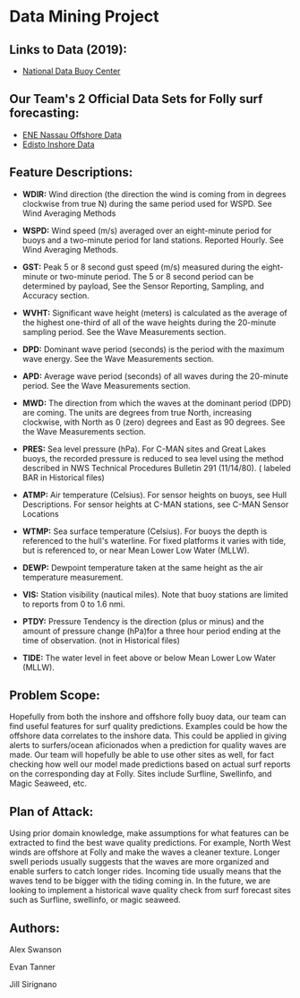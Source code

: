 # Data Mining Project

## Links to Data (2019):
* [National Data Buoy Center](https://www.ndbc.noaa.gov)

## Our Team's 2 Official Data Sets for Folly surf forecasting:
* [ENE Nassau Offshore Data](https://www.ndbc.noaa.gov/station_history.php?station=41047)
* [Edisto Inshore Data](https://www.ndbc.noaa.gov/station_history.php?station=41004)

## Feature Descriptions:
* **WDIR:** Wind direction (the direction the wind is coming from in degrees clockwise from true N) during the same period used for WSPD. See Wind Averaging Methods

* **WSPD:** Wind speed (m/s) averaged over an eight-minute period for buoys and a two-minute period for land stations. Reported Hourly. See Wind Averaging Methods.

* **GST:** Peak 5 or 8 second gust speed (m/s) measured during the eight-minute or two-minute period. The 5 or 8 second period can be determined by payload, See the Sensor Reporting, Sampling, and Accuracy section.

* **WVHT:** Significant wave height (meters) is calculated as the average of the highest one-third of all of the wave heights during the 20-minute sampling period. See the Wave Measurements section.

* **DPD:** Dominant wave period (seconds) is the period with the maximum wave energy. See the Wave Measurements section.

* **APD:** Average wave period (seconds) of all waves during the 20-minute period. See the Wave Measurements section.

* **MWD:** The direction from which the waves at the dominant period (DPD) are coming. The units are degrees from true North, increasing clockwise, with North as 0 (zero) degrees and East as 90 degrees. See the Wave Measurements section.

* **PRES:** Sea level pressure (hPa). For C-MAN sites and Great Lakes buoys, the recorded pressure is reduced to sea level using the method described in NWS Technical Procedures Bulletin 291 (11/14/80). ( labeled BAR in Historical files)

* **ATMP:** Air temperature (Celsius). For sensor heights on buoys, see Hull Descriptions. For sensor heights at C-MAN stations, see C-MAN Sensor Locations

* **WTMP:** Sea surface temperature (Celsius). For buoys the depth is referenced to the hull's waterline. For fixed platforms it varies with tide, but is referenced to, or near Mean Lower Low Water (MLLW).

* **DEWP:** Dewpoint temperature taken at the same height as the air temperature measurement.

* **VIS:** Station visibility (nautical miles). Note that buoy stations are limited to reports from 0 to 1.6 nmi.

* **PTDY:** Pressure Tendency is the direction (plus or minus) and the amount of pressure change (hPa)for a three hour period ending at the time of observation. (not in Historical files)

* **TIDE:** The water level in feet above or below Mean Lower Low Water (MLLW).

## Problem Scope:

Hopefully from both the inshore and offshore folly buoy data, our team can find useful features for surf quality predictions. Examples could be how the offshore data correlates to the inshore data. This could be applied in giving alerts to surfers/ocean aficionados when a prediction for quality waves are made. Our team will hopefully be able to use other sites as well, for fact checking how well our model made predictions based on actual surf reports on the corresponding day at Folly. Sites include Surfline, Swellinfo, and Magic Seaweed, etc. 

## Plan of Attack:

Using prior domain knowledge, make assumptions for what features can be extracted to find the best wave quality predictions. For example, North West winds are offshore at Folly and make the waves a cleaner texture. Longer swell periods usually suggests that the waves are more organized and enable surfers to catch longer rides. Incoming tide usually means that the waves tend to be bigger with the tiding coming in. In the future, we are looking to implement a historical wave quality check from surf forecast sites such as Surfline, swellinfo, or magic seaweed. 


## Authors:

Alex Swanson

Evan Tanner

Jill Sirignano








